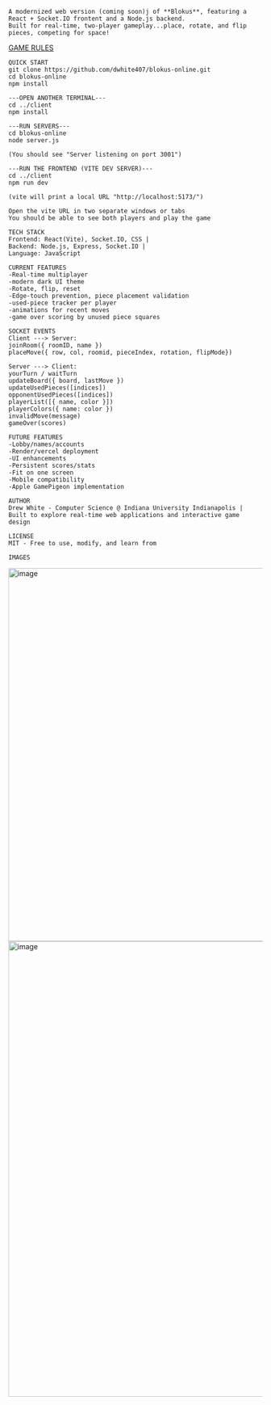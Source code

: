 ```
A modernized web version (coming soon)j of **Blokus**, featuring a React + Socket.IO frontent and a Node.js backend.
Built for real-time, two-player gameplay...place, rotate, and flip pieces, competing for space!
```
[GAME RULES](./GAME_RULES.md)
```
QUICK START
git clone https://github.com/dwhite407/blokus-online.git
cd blokus-online
npm install

---OPEN ANOTHER TERMINAL---
cd ../client
npm install

---RUN SERVERS---
cd blokus-online
node server.js

(You should see "Server listening on port 3001")

---RUN THE FRONTEND (VITE DEV SERVER)---
cd ../client
npm run dev

(vite will print a local URL "http://localhost:5173/")

Open the vite URL in two separate windows or tabs
You should be able to see both players and play the game
```
```
TECH STACK
Frontend: React(Vite), Socket.IO, CSS |
Backend: Node.js, Express, Socket.IO |
Language: JavaScript
```
```
CURRENT FEATURES
-Real-time multiplayer
-modern dark UI theme
-Rotate, flip, reset
-Edge-touch prevention, piece placement validation
-used-piece tracker per player
-animations for recent moves
-game over scoring by unused piece squares
```
```
SOCKET EVENTS
Client ---> Server:
joinRoom({ roomID, name })
placeMove({ row, col, roomid, pieceIndex, rotation, flipMode})

Server ---> Client:
yourTurn / waitTurn
updateBoard({ board, lastMove })
updateUsedPieces([indices])
opponentUsedPieces([indices])
playerList([{ name, color }])
playerColors({ name: color })
invalidMove(message)
gameOver(scores)
```
```
FUTURE FEATURES
-Lobby/names/accounts
-Render/vercel deployment
-UI enhancements
-Persistent scores/stats
-Fit on one screen
-Mobile compatibility
-Apple GamePigeon implementation
```
```
AUTHOR
Drew White - Computer Science @ Indiana University Indianapolis |
Built to explore real-time web applications and interactive game design

LICENSE
MIT - Free to use, modify, and learn from
```
```
IMAGES
```
<img width="938" height="739" alt="image" src="https://github.com/user-attachments/assets/f4d21dcd-bd34-46b8-abbe-a0d2109dc856" />
<img width="939" height="902" alt="image" src="https://github.com/user-attachments/assets/7a369306-7077-40e3-a24d-93db765e6f12" />
